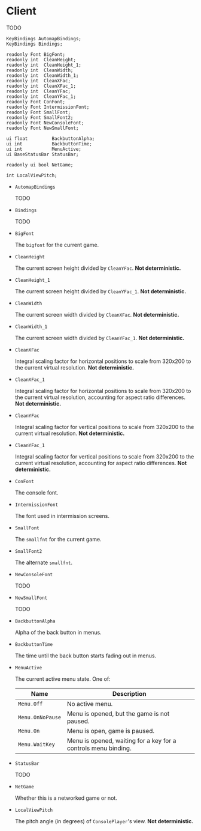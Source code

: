 # Client

TODO

```
KeyBindings AutomapBindings;
KeyBindings Bindings;

readonly Font BigFont;
readonly int  CleanHeight;
readonly int  CleanHeight_1;
readonly int  CleanWidth;
readonly int  CleanWidth_1;
readonly int  CleanXFac;
readonly int  CleanXFac_1;
readonly int  CleanYFac;
readonly int  CleanYFac_1;
readonly Font ConFont;
readonly Font IntermissionFont;
readonly Font SmallFont;
readonly Font SmallFont2;
readonly Font NewConsoleFont;
readonly Font NewSmallFont;

ui float         BackbuttonAlpha;
ui int           BackbuttonTime;
ui int           MenuActive;
ui BaseStatusBar StatusBar;

readonly ui bool NetGame;

int LocalViewPitch;
```

- `AutomapBindings`

   TODO

- `Bindings`

   TODO

- `BigFont`

   The `bigfont` for the current game.

- `CleanHeight`

   The current screen height divided by `CleanYFac`. **Not deterministic.**

- `CleanHeight_1`

   The current screen height divided by `CleanYFac_1`. **Not deterministic.**

- `CleanWidth`

   The current screen width divided by `CleanXFac`. **Not deterministic.**

- `CleanWidth_1`

   The current screen width divided by `CleanYFac_1`. **Not deterministic.**

- `CleanXFac`

   Integral scaling factor for horizontal positions to scale from 320x200 to
   the current virtual resolution. **Not deterministic.**

- `CleanXFac_1`

   Integral scaling factor for horizontal positions to scale from 320x200 to
   the current virtual resolution, accounting for aspect ratio differences.
   **Not deterministic.**

- `CleanYFac`

   Integral scaling factor for vertical positions to scale from 320x200 to the
   current virtual resolution. **Not deterministic.**

- `CleanYFac_1`

   Integral scaling factor for vertical positions to scale from 320x200 to the
   current virtual resolution, accounting for aspect ratio differences. **Not
   deterministic.**

- `ConFont`

   The console font.

- `IntermissionFont`

   The font used in intermission screens.

- `SmallFont`

   The `smallfnt` for the current game.

- `SmallFont2`

   The alternate `smallfnt`.

- `NewConsoleFont`

   TODO

- `NewSmallFont`

   TODO

- `BackbuttonAlpha`

   Alpha of the back button in menus.

- `BackbuttonTime`

   The time until the back button starts fading out in menus.

- `MenuActive`

   The current active menu state. One of:

   | Name             | Description                                                    |
   | ----             | -----------                                                    |
   | `Menu.Off`       | No active menu.                                                |
   | `Menu.OnNoPause` | Menu is opened, but the game is not paused.                    |
   | `Menu.On`        | Menu is open, game is paused.                                  |
   | `Menu.WaitKey`   | Menu is opened, waiting for a key for a controls menu binding. |

- `StatusBar`

   TODO

- `NetGame`

   Whether this is a networked game or not.

- `LocalViewPitch`

   The pitch angle (in degrees) of `ConsolePlayer`'s view. **Not deterministic.**

<!-- EOF -->

